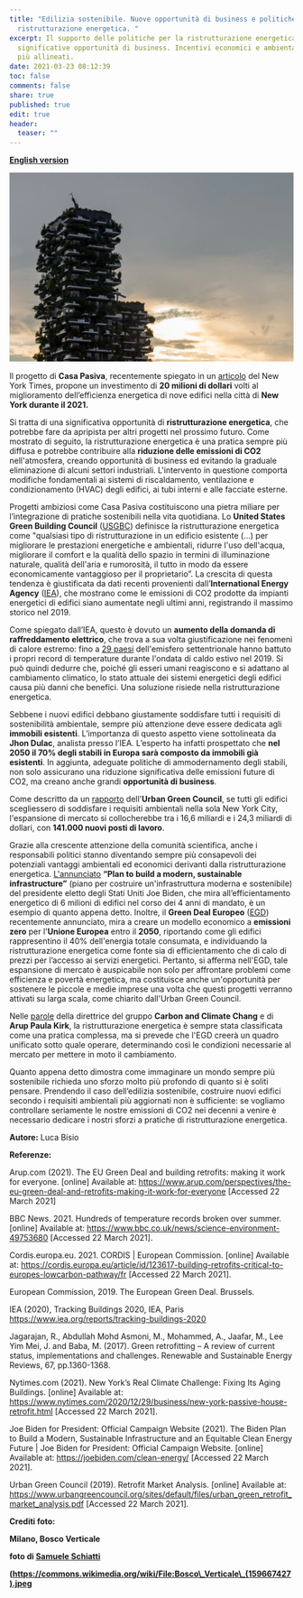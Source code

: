 ```yaml
---
title: "Edilizia sostenibile. Nuove opportunità di business e politiche per la
  ristrutturazione energetica. "
excerpt: Il supporto delle politiche per la ristrutturazione energetica offre
  significative opportunità di business. Incentivi economici e ambientali sempre
  più allineati.
date: 2021-03-23 08:12:39
toc: false
comments: false
share: true
published: true
edit: true
header:
  teaser: ""
---
```

**[English version](/2021/03/25/construction-and-sustainability-business-opportunities-and-policy-support-for-building-retrofitting/)**

![](/assets/images/181683.webp)

Il progetto di **Casa Pasiva**, recentemente spiegato in un [articolo](https://www.nytimes.com/2020/12/29/business/new-york-passive-house-retrofit.html) del New York Times, propone un investimento di **20 milioni di dollari** volti al miglioramento dell’efficienza energetica di nove edifici nella città di **New York durante il 2021.** 

Si tratta di una significativa opportunità di **ristrutturazione energetica**, che potrebbe fare da apripista per altri progetti nel prossimo futuro. Come mostrato di seguito, la ristrutturazione energetica è una pratica sempre più diffusa e potrebbe contribuire alla **riduzione delle emissioni di CO2** nell'atmosfera, creando opportunità di business ed evitando la graduale eliminazione di alcuni settori industriali. L'intervento in questione comporta modifiche fondamentali ai sistemi di riscaldamento, ventilazione e condizionamento (HVAC) degli edifici, ai tubi interni e alle facciate esterne.

Progetti ambiziosi come Casa Pasiva costituiscono una pietra miliare per l’integrazione di pratiche sostenibili nella vita quotidiana. Lo **United States Green Building Council** ([USGBC](https://www.sciencedirect.com/science/article/pii/S1364032116305846?casa_token=87AyCtDrTHAAAAAA:YhHCz0YeBYMCx7qtpjf6eQw_7QuCibmau4jkl4p1sxDlvnx6IkRN7CZqKIsyVVH7y4TIgR3_UA#bib23)) definisce la ristrutturazione energetica come "qualsiasi tipo di ristrutturazione in un edificio esistente (…) per migliorare le prestazioni energetiche e ambientali, ridurre l'uso dell'acqua, migliorare il comfort e la qualità dello spazio in termini di illuminazione naturale, qualità dell'aria e rumorosità, il tutto in modo da essere economicamente vantaggioso per il proprietario”. La crescita di questa tendenza è giustificata da dati recenti provenienti dall’**International Energy Agency** ([IEA](https://www.iea.org/reports/tracking-buildings-2020)), che mostrano come le emissioni di CO2 prodotte da impianti energetici di edifici siano aumentate negli ultimi anni, registrando il massimo storico nel 2019. 

Come spiegato dall’IEA, questo è dovuto un **aumento della domanda di raffreddamento elettrico**, che trova a sua volta giustificazione nei fenomeni di calore estremo: fino a [29 paesi](https://www.bbc.com/news/science-environment-49753680) dell'emisfero settentrionale hanno battuto i propri record di temperature durante l'ondata di caldo estivo nel 2019. Si può quindi dedurre che, poiché gli esseri umani reagiscono e si adattano al cambiamento climatico, lo stato attuale dei sistemi energetici degli edifici causa più danni che benefici. Una soluzione risiede nella ristrutturazione energetica. 

Sebbene i nuovi edifici debbano giustamente soddisfare tutti i requisiti di sostenibilità ambientale, sempre più attenzione deve essere dedicata agli **immobili esistenti**. L’importanza di questo aspetto viene sottolineata da **Jhon Dulac**, analista presso l’IEA. L’esperto ha infatti prospettato che **nel 2050 il 70% degli stabili in Europa sarà composto da immobili già esistenti**. In aggiunta, adeguate politiche di ammodernamento degli stabili, non solo assicurano una riduzione significativa delle emissioni future di CO2, ma creano anche grandi **opportunità di business**. 

Come descritto da un [rapporto](https://www.urbangreencouncil.org/sites/default/files/urban_green_retrofit_market_analysis.pdf) dell'**Urban Green Council**, se tutti gli edifici scegliessero di soddisfare i requisiti ambientali nella sola New York City, l'espansione di mercato si collocherebbe tra i 16,6 miliardi e i 24,3 miliardi di dollari, con **141.000 nuovi posti di lavoro**.

Grazie alla crescente attenzione della comunità scientifica, anche i responsabili politici stanno diventando sempre più consapevoli dei potenziali vantaggi ambientali ed economici derivanti dalla ristrutturazione energetica. [L'annunciato](https://joebiden.com/clean-energy/) **“Plan to build a modern, sustainable infrastructure”** (piano per costruire un'infrastruttura moderna e sostenibile) del presidente eletto degli Stati Uniti Joe Biden, che mira all’efficientamento energetico di 6 milioni di edifici nel corso dei 4 anni di mandato, è un esempio di quanto appena detto. Inoltre, il **Green Deal Europeo** ([EGD](https://eur-lex.europa.eu/resource.html?uri=cellar:b828d165-1c22-11ea-8c1f-01aa75ed71a1.0002.02/DOC_1&format=PDF)) recentemente annunciato, mira a creare un modello economico a **emissioni zero** per l'**Unione Europea** entro il **2050**, riportando come gli edifici rappresentino il 40% dell'energia totale consumata, e individuando la ristrutturazione energetica come fonte sia di efficientamento che di calo di prezzi per l’accesso ai servizi energetici. Pertanto, si afferma nell'EGD, tale espansione di mercato è auspicabile non solo per affrontare problemi come efficienza e povertà energetica, ma costituisce anche un'opportunità per sostenere le piccole e medie imprese una volta che questi progetti verranno attivati su larga scala, come chiarito dall'Urban Green Council. 

Nelle [parole](https://www.arup.com/perspectives/the-eu-green-deal-and-retrofits-making-it-work-for-everyone) della direttrice del gruppo **Carbon and Climate Chang** e di **Arup Paula Kirk**, la ristrutturazione energetica è sempre stata classificata come una pratica complessa, ma si prevede che l'EGD creerà un quadro unificato sotto quale operare, determinando così le condizioni necessarie al mercato per mettere in moto il cambiamento.

Quanto appena detto dimostra come immaginare un mondo sempre più sostenibile richieda uno sforzo molto più profondo di quanto si è soliti pensare. Prendendo il caso dell’edilizia sostenibile, costruire nuovi edifici secondo i requisiti ambientali più aggiornati non è sufficiente: se vogliamo controllare seriamente le nostre emissioni di CO2 nei decenni a venire è necessario dedicare i nostri sforzi a pratiche di ristrutturazione energetica.

**Autore:** Luca Bisio 

**Referenze:** 

Arup.com (2021). The EU Green Deal and building retrofits: making it work for everyone. \[online] Available at: https://www.arup.com/perspectives/the-eu-green-deal-and-retrofits-making-it-work-for-everyone \[Accessed 22 March 2021]

BBC News. 2021. Hundreds of temperature records broken over summer. \[online] Available at: <https://www.bbc.co.uk/news/science-environment-49753680> \[Accessed 22 March 2021].

Cordis.europa.eu. 2021. CORDIS | European Commission. \[online] Available at: <https://cordis.europa.eu/article/id/123617-building-retrofits-critical-to-europes-lowcarbon-pathway/fr> \[Accessed 22 March 2021].

European Commission, 2019. The European Green Deal. Brussels.

IEA (2020), Tracking Buildings 2020, IEA, Paris <https://www.iea.org/reports/tracking-buildings-2020>

Jagarajan, R., Abdullah Mohd Asmoni, M., Mohammed, A., Jaafar, M., Lee Yim Mei, J. and Baba, M. (2017). Green retrofitting – A review of current status, implementations and challenges. Renewable and Sustainable Energy Reviews, 67, pp.1360-1368.

Nytimes.com (2021). New York’s Real Climate Challenge: Fixing Its Aging Buildings. \[online] Available at: https://www.nytimes.com/2020/12/29/business/new-york-passive-house-retrofit.html \[Accessed 22 March 2021].

Joe Biden for President: Official Campaign Website (2021). The Biden Plan to Build a Modern, Sustainable Infrastructure and an Equitable Clean Energy Future | Joe Biden for President: Official Campaign Website. \[online] Available at: https://joebiden.com/clean-energy/ \[Accessed 22 March 2021].

Urban Green Council (2019). Retrofit Market Analysis. \[online] Available at: https://www.urbangreencouncil.org/sites/default/files/urban_green_retrofit_market_analysis.pdf \[Accessed 22 March 2021].

**Crediti foto:** 

**Milano, Bosco Verticale** 

**foto di [Samuele Schiatti](https://500px.com/photo/159667427/bosco-verticale-by-samuele-schiatti)**

**(https://commons.wikimedia.org/wiki/File:Bosco\_Verticale\_(159667427).jpeg**